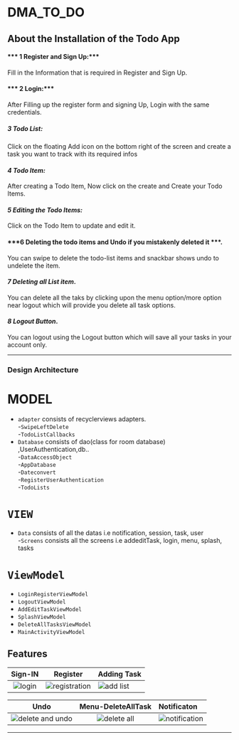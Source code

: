 # DMA_TO_DO

## About the Installation of the Todo App
#### *** 1 Register and Sign Up:***
Fill in the Information that is required in Register and Sign Up.
#### *** 2 Login:***
After Filling up the register form and signing Up, Login with the same credentials.
##### ***3 Todo List:***
Click on the floating Add icon on the bottom right of the screen and create a task you want to track with its required infos
#### ***4 Todo Item:*** 
After creating a Todo Item, Now click on the create and Create your Todo Items.
#### ***5 Editing the Todo Items:***
Click on the Todo Item to update and edit it.
#### ***6 Deleting the todo items and Undo if you mistakenly deleted it ***.
You can swipe to delete the todo-list items and snackbar shows undo to undelete the item.
#### ***7 Deleting all List item***.
You can delete all the taks by clicking upon the menu option/more option near logout which will provide you delete all task options.
#### ***8 Logout Button***.
You can logout using the Logout button which will save all your tasks in your account only.

---

### Design Architecture 
# MODEL
* `adapter`  consists of recyclerviews adapters.<br>
-`SwipeLeftDelete`<br>
-`TodoListCallbacks`<br>
* `Database` consists of dao(class for room database) ,UserAuthentication,db..<br>
-`DataAccessObject`<br>
-`AppDatabase`<br>
-`Dateconvert`<br>
-`RegisterUserAuthentication`<br>
-`TodoLists`<br>


# `VIEW`
* `Data`  consists of all the datas i.e notification, session, task, user<br>
-`Screens` consists all the screens i.e addeditTask, login, menu, splash, tasks <br>



# `ViewModel`
* `LoginRegisterViewModel`  <br>
* `LogoutViewModel` <br>
* `AddEditTaskViewModel` <br>
* `SplashViewModel` <br>
* `DeleteAllTasksViewModel` <br>
* `MainActivityViewModel` <br>

## Features
Sign-IN                   |  Register                    | Adding Task
:----------------------------:|:--------------------------------------:|:----------------------
![login](https://user-images.githubusercontent.com/50354345/168484285-bf0e3cfa-f311-45b0-a42f-0a900c7352c6.gif)|![registration](https://user-images.githubusercontent.com/50354345/168484306-f66bcd6a-2cc2-479d-80c9-2f788f8fae67.gif)|![add list](https://user-images.githubusercontent.com/50354345/168484253-698ff41d-3d51-4149-a60c-cac0075aee03.gif)




Undo         |  Menu-DeleteAllTask                  |      Notificaton
:----------------------------:|:--------------------------------------:|:----------------------
![delete and undo](https://user-images.githubusercontent.com/50354345/168484375-3435dbbe-56e2-486f-b546-6e5b844c5103.gif)|![delete all](https://user-images.githubusercontent.com/50354345/168484380-a910afa3-da5f-46d3-8026-4fdd520479e8.gif)|![notification](https://user-images.githubusercontent.com/50354345/168484390-16f3503f-72bd-4135-aa1a-d07af1c3e617.gif)



----------------------------
